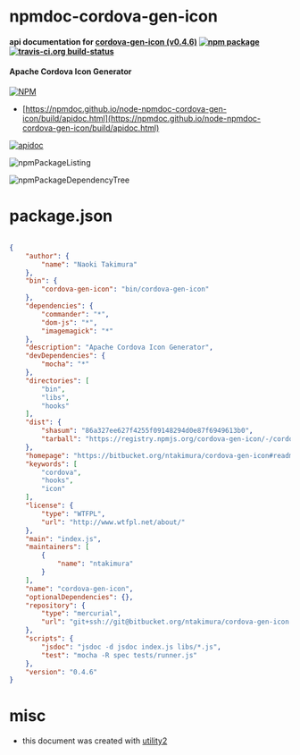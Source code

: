 # npmdoc-cordova-gen-icon

#### api documentation for  [cordova-gen-icon (v0.4.6)](https://bitbucket.org/ntakimura/cordova-gen-icon#readme)  [![npm package](https://img.shields.io/npm/v/npmdoc-cordova-gen-icon.svg?style=flat-square)](https://www.npmjs.org/package/npmdoc-cordova-gen-icon) [![travis-ci.org build-status](https://api.travis-ci.org/npmdoc/node-npmdoc-cordova-gen-icon.svg)](https://travis-ci.org/npmdoc/node-npmdoc-cordova-gen-icon)

#### Apache Cordova Icon Generator

[![NPM](https://nodei.co/npm/cordova-gen-icon.png?downloads=true&downloadRank=true&stars=true)](https://www.npmjs.com/package/cordova-gen-icon)

- [https://npmdoc.github.io/node-npmdoc-cordova-gen-icon/build/apidoc.html](https://npmdoc.github.io/node-npmdoc-cordova-gen-icon/build/apidoc.html)

[![apidoc](https://npmdoc.github.io/node-npmdoc-cordova-gen-icon/build/screenCapture.buildCi.browser.%252Ftmp%252Fbuild%252Fapidoc.html.png)](https://npmdoc.github.io/node-npmdoc-cordova-gen-icon/build/apidoc.html)

![npmPackageListing](https://npmdoc.github.io/node-npmdoc-cordova-gen-icon/build/screenCapture.npmPackageListing.svg)

![npmPackageDependencyTree](https://npmdoc.github.io/node-npmdoc-cordova-gen-icon/build/screenCapture.npmPackageDependencyTree.svg)



# package.json

```json

{
    "author": {
        "name": "Naoki Takimura"
    },
    "bin": {
        "cordova-gen-icon": "bin/cordova-gen-icon"
    },
    "dependencies": {
        "commander": "*",
        "dom-js": "*",
        "imagemagick": "*"
    },
    "description": "Apache Cordova Icon Generator",
    "devDependencies": {
        "mocha": "*"
    },
    "directories": [
        "bin",
        "libs",
        "hooks"
    ],
    "dist": {
        "shasum": "86a327ee627f4255f09148294d0e87f6949613b0",
        "tarball": "https://registry.npmjs.org/cordova-gen-icon/-/cordova-gen-icon-0.4.6.tgz"
    },
    "homepage": "https://bitbucket.org/ntakimura/cordova-gen-icon#readme",
    "keywords": [
        "cordova",
        "hooks",
        "icon"
    ],
    "license": {
        "type": "WTFPL",
        "url": "http://www.wtfpl.net/about/"
    },
    "main": "index.js",
    "maintainers": [
        {
            "name": "ntakimura"
        }
    ],
    "name": "cordova-gen-icon",
    "optionalDependencies": {},
    "repository": {
        "type": "mercurial",
        "url": "git+ssh://git@bitbucket.org/ntakimura/cordova-gen-icon.git"
    },
    "scripts": {
        "jsdoc": "jsdoc -d jsdoc index.js libs/*.js",
        "test": "mocha -R spec tests/runner.js"
    },
    "version": "0.4.6"
}
```



# misc
- this document was created with [utility2](https://github.com/kaizhu256/node-utility2)
